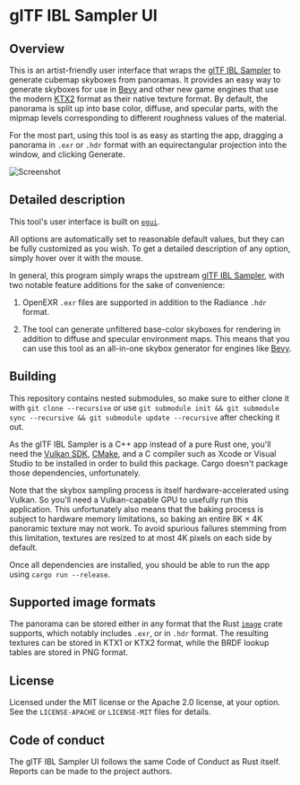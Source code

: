 # glTF IBL Sampler UI

## Overview

This is an artist-friendly user interface that wraps the [glTF IBL Sampler] to
generate cubemap skyboxes from panoramas. It provides an easy way to generate
skyboxes for use in [Bevy] and other new game engines that use the modern
[KTX2] format as their native texture format. By default, the panorama is split
up into base color, diffuse, and specular parts, with the mipmap levels
corresponding to different roughness values of the material.

For the most part, using this tool is as easy as starting the app, dragging a
panorama in `.exr` or `.hdr` format with an equirectangular projection into the
window, and clicking Generate.

![Screenshot](https://github.com/pcwalton/gltf-ibl-sampler-egui/blob/master/etc/Screenshot.png?raw=true)

## Detailed description

This tool's user interface is built on [`egui`].

All options are automatically set to reasonable default values, but they can be
fully customized as you wish. To get a detailed description of any option,
simply hover over it with the mouse.

In general, this program simply wraps the upstream [glTF IBL Sampler], with two
notable feature additions for the sake of convenience:

1. OpenEXR `.exr` files are supported in addition to the Radiance `.hdr`
format.

2. The tool can generate unfiltered base-color skyboxes for rendering in
addition to diffuse and specular environment maps. This means that you can use
this tool as an all-in-one skybox generator for engines like [Bevy].

## Building

This repository contains nested submodules, so make sure to either clone it
with `git clone --recursive` or use
 `git submodule init && git submodule sync --recursive && git submodule update --recursive`
after checking it out.

As the glTF IBL Sampler is a C++ app instead of a pure Rust one, you'll need
the [Vulkan SDK], [CMake], and a C compiler such as Xcode or Visual Studio to
be installed in order to build this package. Cargo doesn't package those
dependencies, unfortunately.

Note that the skybox sampling process is itself hardware-accelerated using
Vulkan. So you'll need a Vulkan-capable GPU to usefully run this application.
This unfortunately also means that the baking process is subject to hardware
memory limitations, so baking an entire 8K × 4K panoramic texture may not
work. To avoid spurious failures stemming from this limitation, textures are
resized to at most 4K pixels on each side by default.

Once all dependencies are installed, you should be able to run the app using
`cargo run --release`.

## Supported image formats

The panorama can be stored either in any format that the Rust [`image`] crate
supports, which notably includes `.exr`, or in `.hdr` format. The resulting
textures can be stored in KTX1 or KTX2 format, while the BRDF lookup tables are
stored in PNG format.

## License

Licensed under the MIT license or the Apache 2.0 license, at your option. See
the `LICENSE-APACHE` or `LICENSE-MIT` files for details.

## Code of conduct

The glTF IBL Sampler UI follows the same Code of Conduct as Rust itself.
Reports can be made to the project authors.

[glTF IBL Sampler]: https://github.com/KhronosGroup/glTF-IBL-Sampler

[Bevy]: https://bevyengine.org/

[KTX2]: https://registry.khronos.org/KTX/specs/2.0/ktxspec.v2.html

[`egui`]: https://www.egui.rs/

[Vulkan SDK]: https://vulkan.lunarg.com/

[CMake]: https://cmake.org/

[`image`]: https://docs.rs/image/latest/image/